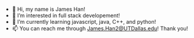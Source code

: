 - 👋 Hi, my name is James Han!
- 👀 I’m interested in full stack developement!
- 🌱 I’m currently learning javascript, java, C++, and python!
- 📫 You can reach me through James.Han2@UTDallas.edu!
Thank you!

<!---
jameshan2002/jameshan2002 is a ✨ special ✨ repository because its `README.md` (this file) appears on your GitHub profile.
You can click the Preview link to take a look at your changes.
--->
